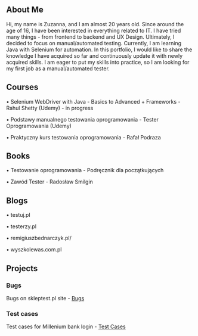 ## About Me
Hi, my name is Zuzanna, and I am almost 20 years old. Since around the age of 16, I have been interested in everything related to IT. I have tried many things - from frontend to backend and UX Design. Ultimately, I decided to focus on manual/automated testing. Currently, I am learning Java with Selenium for automation. In this portfolio, I would like to share the knowledge I have acquired so far and continuously update it with newly acquired skills. I am eager to put my skills into practice, so I am looking for my first job as a manual/automated tester.

## Courses
• Selenium WebDriver with Java - Basics to Advanced + Frameworks - Rahul Shetty (Udemy) - in progress

• Podstawy manualnego testowania oprogramowania - Tester Oprogramowania (Udemy)

• Praktyczny kurs testowania oprogramowania - Rafał Podraza

## Books
• Testowanie oprogramowania - Podręcznik dla początkujących

• Zawód Tester - Radosław Smilgin

## Blogs
• testuj.pl

• testerzy.pl

• remigiuszbednarczyk.pl/

• wyszkolewas.com.pl

## Projects

### Bugs
Bugs on skleptest.pl site - [Bugs](https://onedrive.live.com/edit?id=5049EE7FDC424D5C!s09de53d4353446d883e085de36deadd6&resid=5049EE7FDC424D5C!s09de53d4353446d883e085de36deadd6&cid=5049ee7fdc424d5c&ithint=file%2Cxlsx&redeem=aHR0cHM6Ly8xZHJ2Lm1zL3gvYy81MDQ5ZWU3ZmRjNDI0ZDVjL0VkUlQzZ2swTmRoR2ctQ0YzamJlcmRZQklZSnlFLVdVLVNuTnNaaFhhWWRMLUE_ZT1jU0RNbzc&migratedtospo=true&wdo=2)

### Test cases
Test cases for Millenium bank login - [Test Cases](https://onedrive.live.com/edit?id=5049EE7FDC424D5C!sde51152f48f84c46851440ae38d9c574&resid=5049EE7FDC424D5C!sde51152f48f84c46851440ae38d9c574&cid=5049ee7fdc424d5c&ithint=file%2Cxlsx&redeem=aHR0cHM6Ly8xZHJ2Lm1zL3gvYy81MDQ5ZWU3ZmRjNDI0ZDVjL0VTOFZVZDc0U0VaTWhSUkFyampaeFhRQjhiVjRFZHo2djYxZzlWcTJBYmxHbFE_ZT15WjZ4Szg&migratedtospo=true&wdo=2)

